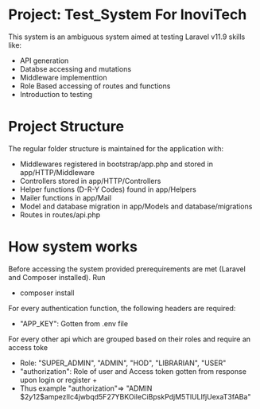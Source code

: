 # Project: Test_System For InoviTech

This system is an ambiguous system aimed at testing Laravel v11.9 skills like:

- API generation
- Databse accessing and mutations
- Middleware implementtion
- Role Based accessing of routes and functions
- Introduction to testing

# Project Structure

The regular folder structure is maintained for the application with:

- Middlewares registered in bootstrap/app.php and stored in app/HTTP/Middleware
- Controllers stored in app/HTTP/Controllers
- Helper functions (D-R-Y Codes) found in app/Helpers
- Mailer functions in app/Mail
- Model and database migration in app/Models and database/migrations
- Routes in routes/api.php

# How system works

Before accessing the system provided prerequirements are met (Laravel and Composer installed). Run

- composer install

For every authentication function, the following headers are required:

- "APP_KEY": Gotten from .env file

For every other api which are grouped based on their roles and require an access toke

- Role: "SUPER_ADMIN", "ADMIN", "HOD", "LIBRARIAN", "USER"
- "authorization": Role of user and Access token gotten from response upon login or register +
- Thus example "authorization"=> "ADMIN $$2y$12$ampezlIc4jwbqd5F27YBKOiIeCiBpskPdjM5TlULIfjUexaT3fABa"
